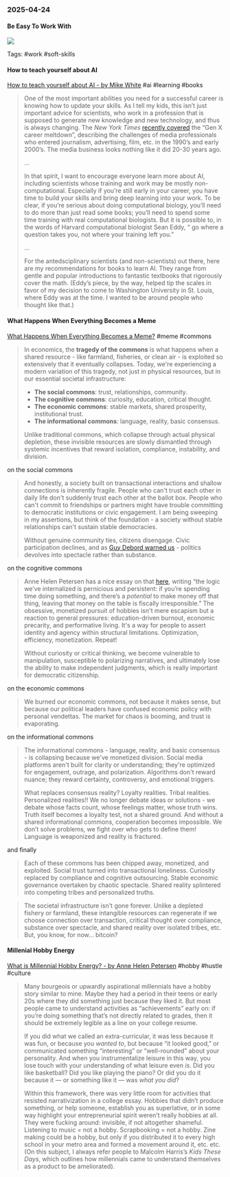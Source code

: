### 2025-04-24

#### Be Easy To Work With
![](https://x.com/sanketpath/status/1914896037984264425)

Tags: #work #soft-skills

#### How to teach yourself about AI
[How to teach yourself about AI - by Mike White](https://www.thisgenomiclife.org/p/how-to-teach-yourself-about-ai?r=17wsq&triedRedirect=true) #ai #learning #books

> One of the most important abilities you need for a successful career is knowing how to update your skills. As I tell my kids, this isn’t just important advice for scientists, who work in a profession that is supposed to generate new knowledge and new technology, and thus is always changing. The _New York Times_ [recently covered](https://www.nytimes.com/interactive/2025/03/28/style/gen-x-creative-work.html?unlocked_article_code=1.8E4.76ac.YT0mGnleljN6&smid=url-share) the “Gen X career meltdown”, describing the challenges of media professionals who entered journalism, advertising, film, etc. in the 1990’s and early 2000’s. The media business looks nothing like it did 20-30 years ago.
> 
> …
> 
> In that spirit, I want to encourage everyone learn more about AI, including scientists whose training and work may be mostly non-computational. Especially if you’re still early in your career, you have time to build your skills and bring deep learning into your work. To be clear, if you’re serious about doing computational biology, you’ll need to do more than just read some books; you’ll need to spend some time training with real computational biologists. But it is possible to, in the words of Harvard computational biologist Sean Eddy, “ go where a question takes you, not where your training left you.”
> 
> …
> 
> For the antedsciplinary scientists (and non-scientists) out there, here are my recommendations for books to learn AI. They range from gentle and popular introductions to fantastic textbooks that rigorously cover the math. (Eddy’s piece, by the way, helped tip the scales in favor of my decision to come to Washington University in St. Louis, where Eddy was at the time. I wanted to be around people who thought like that.)


#### What Happens When Everything Becomes a Meme
[What Happens When Everything Becomes a Meme?](https://kyla.substack.com/p/what-happens-when-everything-becomes) #meme #commons 

> In economics, the **tragedy of the commons** is what happens when a shared resource - like farmland, fisheries, or clean air - is exploited so extensively that it eventually collapses. Today, we're experiencing a modern variation of this tragedy, not just in physical resources, but in our essential societal infrastructure:
> 
> - **The social commons**: trust, relationships, community.
> - **The cognitive commons**: curiosity, education, critical thought.
> - **The economic commons**: stable markets, shared prosperity, institutional trust.
> - **The informational commons**: language, reality, basic consensus.
> 
> Unlike traditional commons, which collapse through actual physical depletion, these invisible resources are slowly dismantled through systemic incentives that reward isolation, compliance, instability, and division.

on the social commons

> And honestly, a society built on transactional interactions and shallow connections is inherently fragile. People who can't trust each other in daily life don't suddenly trust each other at the ballot box. People who can't commit to friendships or partners might have trouble committing to democratic institutions or civic engagement. I am being sweeping in my assertions, but think of the foundation - a society without stable relationships can't sustain stable democracies.
> 
> Without genuine community ties, citizens disengage. Civic participation declines, and as [Guy Debord warned us](https://www.theguardian.com/books/2013/nov/14/guy-debord-society-spectacle-will-self) - politics devolves into spectacle rather than substance.

on the cognitive commons

> Anne Helen Petersen has a nice essay on that [here](https://annehelen.substack.com/p/what-is-millennial-hobby-energy), writing “the logic we’ve internalized is pernicious and persistent: if you’re spending time doing something, and there’s a _potential_ to make money off that thing, leaving that money on the table is fiscally irresponsible.” The obsessive, monetized pursuit of hobbies isn't mere escapism but a reaction to general pressures: education-driven burnout, economic precarity, and performative living. It's a way for people to assert identity and agency within structural limitations. Optimization, efficiency, monetization. Repeat!
>
> Without curiosity or critical thinking, we become vulnerable to manipulation, susceptible to polarizing narratives, and ultimately lose the ability to make independent judgments, which is really important for democratic citizenship.

on the economic commons

> We burned our economic commons, not because it makes sense, but because our political leaders have confused economic policy with personal vendettas. The market for chaos is booming, and trust is evaporating.

on the informational commons

> The informational commons - language, reality, and basic consensus - is collapsing because we've monetized division. Social media platforms aren't built for clarity or understanding; they're optimized for engagement, outrage, and polarization. Algorithms don't reward nuance; they reward certainty, controversy, and emotional triggers.
> 
> What replaces consensus reality? Loyalty realities. Tribal realities. Personalized realities!! We no longer debate ideas or solutions - we debate whose facts count, whose feelings matter, whose truth wins. Truth itself becomes a loyalty test, not a shared ground. And without a shared informational commons, cooperation becomes impossible. We don’t solve problems, we fight over who gets to define them! Language is weaponized and reality is fractured.

and finally

> Each of these commons has been chipped away, monetized, and exploited. Social trust turned into transactional loneliness. Curiosity replaced by compliance and cognitive outsourcing. Stable economic governance overtaken by chaotic spectacle. Shared reality splintered into competing tribes and personalized truths.


> The societal infrastructure isn't gone forever. Unlike a depleted fishery or farmland, these intangible resources can regenerate if we choose connection over transaction, critical thought over compliance, substance over spectacle, and shared reality over isolated tribes, etc. But, you know, for now… bitcoin?
#### Millenial Hobby Energy
[What is Millennial Hobby Energy? - by Anne Helen Petersen](https://annehelen.substack.com/p/what-is-millennial-hobby-energy) #hobby #hustle #culture 

> Many bourgeois or upwardly aspirational millennials have a hobby story similar to mine. Maybe they had a period in their teens or early 20s where they did something just because they liked it. But most people came to understand activities as “achievements” early on: if you’re doing something that’s not directly related to grades, then it should be extremely legible as a line on your college resume.
> 
> If you did what we called an extra-curricular, it was less because it was fun, or because you _wanted to_, but because “it looked good,” or communicated something “interesting” or “well-rounded” about your personality. And when you instrumentalize leisure in this way, you lose touch with your understanding of what leisure even _is_. Did you like basketball? Did you like playing the piano? Or did you do it because it — or something like it — was _what you did_?
> 
> Within this framework, there was very little room for activities that resisted narrativization in a college essay. Hobbies that didn’t produce something, or help someone, establish you as superlative, or in some way highlight your entrepreneurial spirit weren’t really hobbies at all. They were fucking around: invisible, if not altogether shameful. Listening to music = not a hobby. Scrapbooking = not a hobby. Zine making could be a hobby, but only if you distributed it to every high school in your metro area and formed a movement around it, etc. etc. (On this subject, I always refer people to Malcolm Harris’s _Kids These Days_, which outlines how millennials came to understand themselves as a product to be ameliorated).